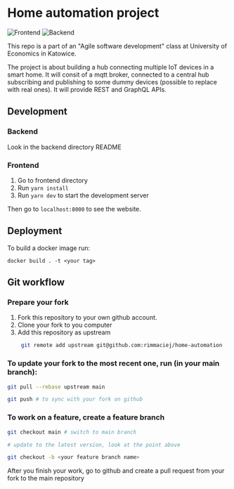 # Home automation project
![Frontend](https://github.com/owocowe-piatki/home-automation/workflows/Frontend/badge.svg)
![Backend](https://github.com/owocowe-piatki/home-automation/workflows/Backend/badge.svg)

This repo is a part of an "Agile software development" class at University of Economics in Katowice.

The project is about building a hub connecting multiple IoT devices in a smart home.
It will consit of a mqtt broker, connected to a central hub subscribing and publishing to some dummy devices (possible to replace with real ones). It will provide REST and GraphQL APIs.

## Development

### Backend
Look in the backend directory README

### Frontend
1. Go to frontend directory
2. Run `yarn install`
3. Run `yarn dev` to start the development server

Then go to `localhost:8000` to see the website.

## Deployment
To build a docker image run:
```
docker build . -t <your tag>
```

## Git workflow

### Prepare your fork
1. Fork this repository to your own github account.
2. Clone your fork to you computer
3. Add this repository as upstream
   ```sh
    git remote add upstream git@github.com:rimmaciej/home-automation
   ```

### To update your fork to the most recent one, run (in your main branch):
```sh
git pull --rebase upstream main

git push # to sync with your fork on github
```

### To work on a feature, create a feature branch
```sh
git checkout main # switch to main branch

# update to the latest version, look at the point above

git checkout -b <your feature branch name>
```

After you finish your work, go to github and create a pull request from your fork to the main repository

